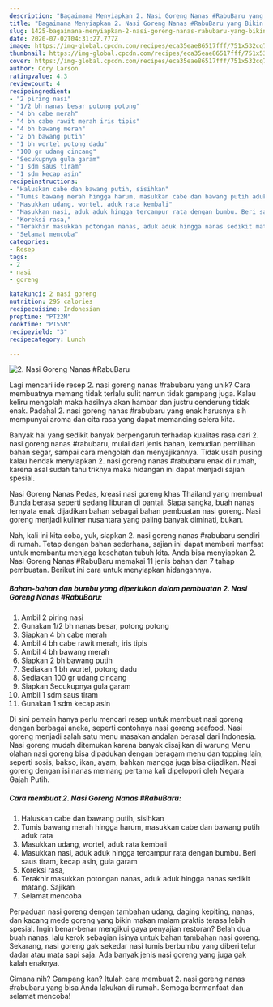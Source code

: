 ```yaml
---
description: "Bagaimana Menyiapkan 2. Nasi Goreng Nanas #RabuBaru yang Bikin Ngiler"
title: "Bagaimana Menyiapkan 2. Nasi Goreng Nanas #RabuBaru yang Bikin Ngiler"
slug: 1425-bagaimana-menyiapkan-2-nasi-goreng-nanas-rabubaru-yang-bikin-ngiler
date: 2020-07-02T04:31:27.777Z
image: https://img-global.cpcdn.com/recipes/eca35eae86517fff/751x532cq70/2-nasi-goreng-nanas-rabubaru-foto-resep-utama.jpg
thumbnail: https://img-global.cpcdn.com/recipes/eca35eae86517fff/751x532cq70/2-nasi-goreng-nanas-rabubaru-foto-resep-utama.jpg
cover: https://img-global.cpcdn.com/recipes/eca35eae86517fff/751x532cq70/2-nasi-goreng-nanas-rabubaru-foto-resep-utama.jpg
author: Cory Larson
ratingvalue: 4.3
reviewcount: 4
recipeingredient:
- "2 piring nasi"
- "1/2 bh nanas besar potong potong"
- "4 bh cabe merah"
- "4 bh cabe rawit merah iris tipis"
- "4 bh bawang merah"
- "2 bh bawang putih"
- "1 bh wortel potong dadu"
- "100 gr udang cincang"
- "Secukupnya gula garam"
- "1 sdm saus tiram"
- "1 sdm kecap asin"
recipeinstructions:
- "Haluskan cabe dan bawang putih, sisihkan"
- "Tumis bawang merah hingga harum, masukkan cabe dan bawang putih aduk rata"
- "Masukkan udang, wortel, aduk rata kembali"
- "Masukkan nasi, aduk aduk hingga tercampur rata dengan bumbu. Beri saus tiram, kecap asin, gula garam"
- "Koreksi rasa,"
- "Terakhir masukkan potongan nanas, aduk aduk hingga nanas sedikit matang. Sajikan"
- "Selamat mencoba"
categories:
- Resep
tags:
- 2
- nasi
- goreng

katakunci: 2 nasi goreng 
nutrition: 295 calories
recipecuisine: Indonesian
preptime: "PT22M"
cooktime: "PT55M"
recipeyield: "3"
recipecategory: Lunch

---
```



![2. Nasi Goreng Nanas #RabuBaru](https://img-global.cpcdn.com/recipes/eca35eae86517fff/751x532cq70/2-nasi-goreng-nanas-rabubaru-foto-resep-utama.jpg)

Lagi mencari ide resep 2. nasi goreng nanas #rabubaru yang unik? Cara membuatnya memang tidak terlalu sulit namun tidak gampang juga. Kalau keliru mengolah maka hasilnya akan hambar dan justru cenderung tidak enak. Padahal 2. nasi goreng nanas #rabubaru yang enak harusnya sih mempunyai aroma dan cita rasa yang dapat memancing selera kita.

Banyak hal yang sedikit banyak berpengaruh terhadap kualitas rasa dari 2. nasi goreng nanas #rabubaru, mulai dari jenis bahan, kemudian pemilihan bahan segar, sampai cara mengolah dan menyajikannya. Tidak usah pusing kalau hendak menyiapkan 2. nasi goreng nanas #rabubaru enak di rumah, karena asal sudah tahu triknya maka hidangan ini dapat menjadi sajian spesial.

Nasi Goreng Nanas Pedas, kreasi nasi goreng khas Thailand yang membuat Bunda berasa seperti sedang liburan di pantai. Siapa sangka, buah nanas ternyata enak dijadikan bahan sebagai bahan pembuatan nasi goreng. Nasi goreng menjadi kuliner nusantara yang paling banyak diminati, bukan.


Nah, kali ini kita coba, yuk, siapkan 2. nasi goreng nanas #rabubaru sendiri di rumah. Tetap dengan bahan sederhana, sajian ini dapat memberi manfaat untuk membantu menjaga kesehatan tubuh kita. Anda bisa menyiapkan 2. Nasi Goreng Nanas #RabuBaru memakai 11 jenis bahan dan 7 tahap pembuatan. Berikut ini cara untuk menyiapkan hidangannya.

<!--inarticleads1-->

##### Bahan-bahan dan bumbu yang diperlukan dalam pembuatan 2. Nasi Goreng Nanas #RabuBaru:

1. Ambil 2 piring nasi
1. Gunakan 1/2 bh nanas besar, potong potong
1. Siapkan 4 bh cabe merah
1. Ambil 4 bh cabe rawit merah, iris tipis
1. Ambil 4 bh bawang merah
1. Siapkan 2 bh bawang putih
1. Sediakan 1 bh wortel, potong dadu
1. Sediakan 100 gr udang cincang
1. Siapkan Secukupnya gula garam
1. Ambil 1 sdm saus tiram
1. Gunakan 1 sdm kecap asin


Di sini pemain hanya perlu mencari resep untuk membuat nasi goreng dengan berbagai aneka, seperti contohnya nasi goreng seafood. Nasi goreng menjadi salah satu menu masakan andalan berasal dari Indonesia. Nasi goreng mudah ditemukan karena banyak disajikan di warung Menu olahan nasi goreng bisa dipadukan dengan beragam menu dan topping lain, seperti sosis, bakso, ikan, ayam, bahkan mangga juga bisa dijadikan. Nasi goreng dengan isi nanas memang pertama kali dipelopori oleh Negara Gajah Putih. 

<!--inarticleads2-->

##### Cara membuat 2. Nasi Goreng Nanas #RabuBaru:

1. Haluskan cabe dan bawang putih, sisihkan
1. Tumis bawang merah hingga harum, masukkan cabe dan bawang putih aduk rata
1. Masukkan udang, wortel, aduk rata kembali
1. Masukkan nasi, aduk aduk hingga tercampur rata dengan bumbu. Beri saus tiram, kecap asin, gula garam
1. Koreksi rasa,
1. Terakhir masukkan potongan nanas, aduk aduk hingga nanas sedikit matang. Sajikan
1. Selamat mencoba


Perpaduan nasi goreng dengan tambahan udang, daging kepiting, nanas, dan kacang mede goreng yang bikin makan malam praktis terasa lebih spesial. Ingin benar-benar mengikui gaya penyajian restoran? Belah dua buah nanas, lalu kerok sebagian isinya untuk bahan tambahan nasi goreng. Sekarang, nasi goreng gak sekedar nasi tumis berbumbu yang diberi telur dadar atau mata sapi saja. Ada banyak jenis nasi goreng yang juga gak kalah enaknya. 

Gimana nih? Gampang kan? Itulah cara membuat 2. nasi goreng nanas #rabubaru yang bisa Anda lakukan di rumah. Semoga bermanfaat dan selamat mencoba!
